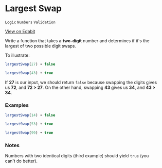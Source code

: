 # Largest Swap

`Logic` `Numbers` `Validation`

[View on Edabit](https://edabit.com/challenge/hD3euqPHM82Cbr7R8)

Write a function that takes a **two-digit** number and determines if it's the largest of two possible digit swaps.

To illustrate:

```js
largestSwap(27) ➞ false

largestSwap(43) ➞ true
```

If **27** is our input, we should return `false` because swapping the digits gives us **72**, and **72 > 27**. On the other hand, swapping **43** gives us **34**, and **43 > 34**.

### Examples

```js
largestSwap(14) ➞ false

largestSwap(53) ➞ true

largestSwap(99) ➞ true
```

### Notes

Numbers with two identical digits (third example) should yield `true` (you can't do better).
